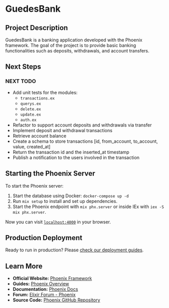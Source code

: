 # GuedesBank

## Project Description

GuedesBank is a banking application developed with the Phoenix framework. The goal of the project is to provide basic banking functionalities such as deposits, withdrawals, and account transfers.

## Next Steps

### NEXT TODO
- Add unit tests for the modules:
  - `transactions.ex`
  - `querys.ex`
  - `delete.ex`
  - `update.ex`
  - `auth.ex`
- Refactor to support account deposits and withdrawals via transfer
- Implement deposit and withdrawal transactions
- Retrieve account balance
- Create a schema to store transactions [id, from_account, to_account, value, created_at]
- Return the transaction id and the inserted_at timestamp
- Publish a notification to the users involved in the transaction

## Starting the Phoenix Server

To start the Phoenix server:
1. Start the database using Docker: `docker-compose up -d`
2. Run `mix setup` to install and set up dependencies.
3. Start the Phoenix endpoint with `mix phx.server` or inside IEx with `iex -S mix phx.server`.

Now you can visit [`localhost:4000`](http://localhost:4000) in your browser.

## Production Deployment

Ready to run in production? Please [check our deployment guides](https://hexdocs.pm/phoenix/deployment.html).

## Learn More

- **Official Website:** [Phoenix Framework](https://www.phoenixframework.org/)
- **Guides:** [Phoenix Overview](https://hexdocs.pm/phoenix/overview.html)
- **Documentation:** [Phoenix Docs](https://hexdocs.pm/phoenix)
- **Forum:** [Elixir Forum - Phoenix](https://elixirforum.com/c/phoenix-forum)
- **Source Code:** [Phoenix GitHub Repository](https://github.com/phoenixframework/phoenix)
